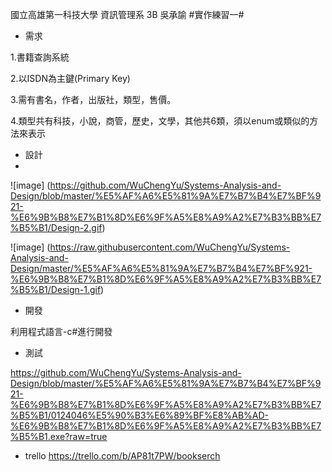 國立高雄第一科技大學 資訊管理系 3B 吳承諭
#實作練習一#

- 需求

1.書籍查詢系統

2.以ISDN為主鍵(Primary Key)

3.需有書名，作者，出版社，類型，售價。

4.類型共有科技，小說，商管，歷史，文學，其他共6類，須以enum或類似的方法來表示

- 設計
- 
![image] (https://github.com/WuChengYu/Systems-Analysis-and-Design/blob/master/%E5%AF%A6%E5%81%9A%E7%B7%B4%E7%BF%921-%E6%9B%B8%E7%B1%8D%E6%9F%A5%E8%A9%A2%E7%B3%BB%E7%B5%B1/Design-2.gif)

![image] (https://raw.githubusercontent.com/WuChengYu/Systems-Analysis-and-Design/master/%E5%AF%A6%E5%81%9A%E7%B7%B4%E7%BF%921-%E6%9B%B8%E7%B1%8D%E6%9F%A5%E8%A9%A2%E7%B3%BB%E7%B5%B1/Design-1.gif)
- 開發

利用程式語言-c#進行開發
- 測試

https://github.com/WuChengYu/Systems-Analysis-and-Design/blob/master/%E5%AF%A6%E5%81%9A%E7%B7%B4%E7%BF%921-%E6%9B%B8%E7%B1%8D%E6%9F%A5%E8%A9%A2%E7%B3%BB%E7%B5%B1/0124046%E5%90%B3%E6%89%BF%E8%AB%AD-%E6%9B%B8%E7%B1%8D%E6%9F%A5%E8%A9%A2%E7%B3%BB%E7%B5%B1.exe?raw=true


- trello
https://trello.com/b/AP81t7PW/bookserch
